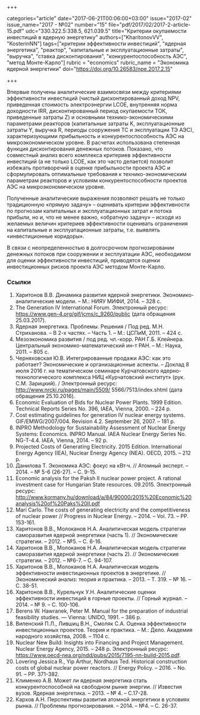 +++

categories="article"
date="2017-06-21T00:06:00+03:00"
issue="2017-02"
issue_name="2017 - №02"
number="15"
file="pdf/2017/02/2017-2-article-15.pdf"
udc="330.322.5:338.5, 621.039.5"
title="Критерии окупаемости инвестиций в ядерную энергетику"
authors=["KharitonovVV", "KosterinNN"]
tags=["критерии эффективности инвестиций", "ядерная энергетика", "реактор", "капитальные и эксплуатационные затраты", "выручка", "ставка дисконтирования", "конкурентоспособность АЭС", "метод Монте-Карло"]
rubric = "economics"
rubric_name = "Экономика ядерной энергетики"
doi="https://doi.org/10.26583/npe.2017.2.15"

+++

Впервые получены аналитические взаимосвязи между критериями эффективности инвестиций (чистый дисконтированный доход NPV, приведенная стоимость электроэнергии LCOE, внутренняя норма доходности IRR, дисконтированный период окупаемости ТОК, приведенные затраты Z) и основными технико-экономическими параметрами реакторов (капитальные затраты K, эксплуатационные затраты Y, выручка R, периоды сооружения ТС и эксплуатации ТЭ АЭС), характеризующими прибыльность и конкурентоспособность АЭС на микроэкономическом уровне. В расчетах использована степенная функция дисконтирования денежных потоков. Показано, что совместный анализ всего комплекса критериев эффективности инвестиций (а не только LCOE, как это часто делается) позволит избежать противоречий в оценке прибыльности проекта АЭС и сформулировать оптимальные требования к технико-экономическим параметрам реакторов и условиям конкурентоспособности проектов АЭС на микроэкономическом уровне.

Полученные аналитические выражения позволяют решать не только традиционную «прямую задачу» – оценивать критерии эффективности по прогнозам капитальных и эксплуатационных затрат и потока прибыли, но и, что не менее важно, «обратную задачу» – исходя из желаемых величин критериев эффективности оценивать ограничения на капитальные и эксплуатационные затраты, т.е. выявлять «инвестиционные коридоры».

В связи с неопределенностью в долгосрочном прогнозировании денежных потоков при сооружении и эксплуатации АЭС, необходимом для оценки эффективности инвестиций, приводятся оценки инвестиционных рисков проекта АЭС методом Монте-Карло.

### Ссылки

1. Харитонов В.В. Динамика развития ядерной энергетики. Экономико-аналитические модели. – М.: НИЯУ МИФИ, 2014. – 328 с.
2. The Generation IV International Forum. Электронный ресурс: https://www.gen-4.org/gif/jcms/c_9260/public (дата обращения 25.03.2017).
3. Ядерная энергетика. Проблемы. Решения / Под ред. М.Н. Стриханова. – В 2-х частях. – Часть 1. – М.: ЦСПиМ, 2011. – 424 с.
4. Мезоэкономика развития / под ред. чл.-корр. РАН Г.Б. Клейнера. Центральный экономико-математический ин-т РАН. – М.: Наука, 2011. – 805 с.
5. Черняховская Ю.В. Интегрированные продажи АЭС: как это работает? Экономические и организационные аспекты. – Доклад 8 июля 2016 г. на тематическом семинаре Курчатовского ядерно-технологического комплекса НИЦ «Курчатовский институт» (рук. С.М. Зарицкий). / Электронный ресурс: http://www.nrcki.ru/pages/main/5509/ 5566/7513/index.shtml (дата обращения 25.10.2016).
6. Economic Evaluation of Bids for Nuclear Power Plants. 1999 Edition. Technical Reports Series No. 396, IAEA, Vienna, 2000. – 224 p.
7. Cost estimating guidelines for generation IV nuclear energy systems. GIF/EMWG/2007/004. Revision 4.2. September 26, 2007. – 181 p.
8. INPRO Methodology for Sustainability Assessment of Nuclear Energy Systems: Economics. INPRO Manual. IAEA Nuclear Energy Series No. NG-T-4.4. IAEA, Vienna, 2014. – 92 p.
9. Projected Costs of Generating Electricity. 2015 Edition. International Energy Agency (IEA), Nuclear Energy Agency (NEA). OECD, 2015. – 212 p.
10. Данилова Т. Экономика АЭС: фокус на кВт·ч. // Атомный эксперт. – 2014. – № 5-6 (26-27). – С. 9-15.
11. Economic analysis for the Paksh II nuclear power project. A rational investment case for Hungarian State resources. 09.2015. Электронный ресурс: http://www.kormany.hu/download/a/84/90000/2015%20Economic%20analysis%20of%20Paks%20II.pdf
12. Mari Carlo. The costs of generating electricity and the competitiveness of nuclear power // Progress in Nuclear Energy. – 2014. – Vol. 73. – PP. 153-161.
13. Харитонов В.В., Молоканов Н.А. Аналитическая модель стратегии саморазвития ядерной энергетики (часть 1). // Экономические стратегии. – 2012. – №5. – С. 6-16.
14. Харитонов В.В., Молоканов Н.А. Аналитическая модель стратегии саморазвития ядерной энергетики (часть 2). // Экономические стратегии. – 2012. – №6-7. – С. 94-107.
15. Харитонов В.В., Молоканов Н.А. Аналитическая модель эффективности инвестиционных проектов в энергетике. // Экономический анализ: теория и практика. – 2013. – Т. 319. – № 16. – С. 38-51.
16. Харитонов В.В., Курельчук У.Н. Аналитические оценки эффективности инвестиций в горные проекты. // Горный журнал. – 2014. – № 9. – C. 100-106.
17. Berens W. Hawranek, Peter M. Manual for the preparation of industrial feasibility studies. — Vienna: UNIDO, 1991. – 386 р.
18. Виленский П.Л., Лившиц В.Н., Смоляк С.А. Оценка эффективности инвестиционных проектов. Теория и практика. – М.: Дело. Академия народного хозяйства, 2008. – 1104 с.
19. Nuclear New Build: Insights into Financing and Project Management. Nuclear Energy Agency, 2015. – 248 p. Электронный ресурс: https://www.oecd-nea.org/ndd/pubs/2015/7195-nn-build-2015.pdf.
20. Lovering Jessica R., Yip Arthur, Nordhaus Ted. Historical construction costs of global nuclear power reactors. // Energy Policy. – 2016. – No. 91. – PP. 371-382.
21. Клименко А.В. Может ли ядерная энергетика стать конкурентоспособной на свободном рынке энергии. // Известия вузов. Ядерная энергетика. – 2013. – № 4. – С.17-28.
22. Кархов А.Н. Перспективы развития атомной энергетики в условиях рынка. // Проблемы прогнозирования. – 2014. – №4. – С. 26-37.